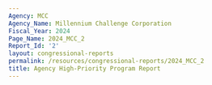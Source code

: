 ```yaml
---
Agency: MCC
Agency_Name: Millennium Challenge Corporation
Fiscal_Year: 2024
Page_Name: 2024_MCC_2
Report_Id: '2'
layout: congressional-reports
permalink: /resources/congressional-reports/2024_MCC_2
title: Agency High-Priority Program Report
---
```

